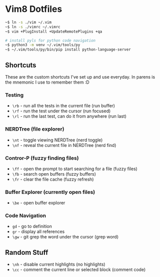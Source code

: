 # Vim8 Dotfiles

```bash
~$ ln -s ./vim ~/.vim
~$ ln -s ./vimrc ~/.vimrc
~$ vim +PlugInstall +UpdateRemotePlugins +qa

# install pyls for python code navigation
~$ python3 -m venv ~/.vim/tools/py
~$ ~/.vim/tools/py/bin/pip install python-language-server
```

## Shortcuts

These are the custom shortcuts I've set up and use everyday. In parens is the
mnemonic I use to remember them :D

### Testing
* `\rb` - run all the tests in the current file (run buffer)
* `\rf` - run the test under the cursor (run focused)
* `\rl` - run the last test, can do it from anywhere (run last)

### NERDTree (file explorer)
* `\nt` - toggle viewing NERDTree (nerd toggle)
* `\nf` - reveal the current file in NERDTree (nerd find)

### Contror-P (fuzzy finding files)
* `\ff` - open the prompt to start searching for a file (fuzzy files)
* `\fb` - search open buffers (fuzzy buffers)
* `\fr` - clear the file cache (fuzzy refresh)

### Buffer Explorer (currently open files)
* `\be` - open buffer explorer

### Code Navigation
* `gd` - go to definition
* `gr` - display all references
* `\gw` - git grep the word under the cursor (grep word)

## Random Stuff
* `\nh` - disable current highlights (no highlights)
* `\cc` - comment the current line or selected block (comment code)
